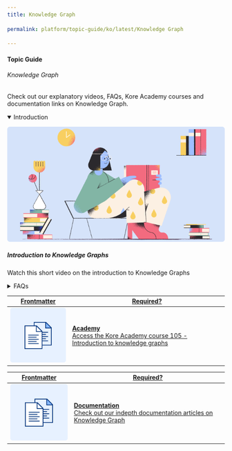 ```yaml
---
title: Knowledge Graph

permalink: platform/topic-guide/ko/latest/Knowledge Graph

---
```

#### Topic Guide
###### Knowledge Graph

  Check out our explanatory videos, FAQs, Kore Academy courses and documentation links on Knowledge Graph.

<details class="introduction-video" open>
  <summary>Introduction
  </summary>
  
   [![Introduction to Knowledge Graph](images/VideoCoverImage.png)](https://drive.google.com/file/d/1EVa6dv6j2qfbF2pd7Rgo1fL-TxCqHBQ2/preview)

  ##### Introduction to Knowledge Graphs
  Watch this short video on the introduction to Knowledge Graphs

</details>

<details>
  <summary>FAQs
  </summary>

  <a class="doc-link" target="_blank" href="https://developer.kore.ai/docs/bots/bot-builder-tool/knowledge-task/creating-a-knowledge-graph/">
 
  What are Knowledge Tasks?

</a>

<a class="doc-link" target="_blank" href="https://developer.kore.ai/docs/bots/bot-builder-tool/knowledge-task/creating-a-knowledge-graph/">
 
  How to create a Knowledge Graph?

</a>


<a class="doc-link" target="_blank" href="https://developer.kore.ai/docs/bots/bot-builder-tool/knowledge-task/importing-the-bot-ontology-from-csv-or-json/">
 
  How to import or export a Knowledge Graph

</a>


<a class="doc-link" target="_blank" href="https://developer.kore.ai/docs/bots/nlp/knowledge-graph/#Create_Classes_and_Add_them_to_Terms">

  How to use classes in Knowledge Graph?

</a>

<a class="doc-link" target="_blank" href="https://developer.kore.ai/docs/bots/nlp/knowledge-graph/#Enter_Synonyms">

  How to use synonyms in Knowledge Graph?

</a>

<a class="doc-link" target="_blank" href="https://developer.kore.ai/docs/bots/chatbot-overview/nlp-guide/#Knowledge_Graph">

 How to train Knowledge Graph?

</a>

<a class="doc-link" target="_blank" href="https://developer.kore.ai/docs/bots/bot-builder-tool/knowledge-task/knowledge-extraction-service/">

  What is Knowledge Extraction service?

</a>

<a class="doc-link" target="_blank" href="https://developer.kore.ai/docs/bots/bot-builder-tool/knowledge-task/knowledge-extraction-service/#Extracting_FAQs_from_a_Website">

  How to extract FAQs from websites?

</a>

<a class="doc-link" target="_blank" href="https://developer.kore.ai/docs/bots/bot-builder-tool/knowledge-task/knowledge-extraction-service/#Extracting_FAQs_from_a_CSV_or_PDF_Document">

How to extract FAQs from documents?

</a>

<a class="doc-link" target="_blank" href="https://developer.kore.ai/docs/bots/bot-builder-tool/knowledge-task/knowledge-extraction-service/#Move_Selected_Question-Answers_to_the_Knowledge_Graph">

How to add extracted FAQs to Knowledge Graph?

</a>
  
<a class="doc-link" target="_blank" href="https://developer.kore.ai/docs/bots/bot-builder-tool/knowledge-task/knowledge-extraction-service/#Supported_Formats">

What are the formats supports for extraction?

</a>

</details>



<a class="doc-link" target="_blank" href="https://academy.kore.ai/learningpath/course-105---introduction-to-knowledge-graph">
 

| Frontmatter | Required? |
|-------------|-------------|
| ![alt text](images/docIcon.svg "Title") | **Academy**  <br /> Access the Kore Academy course 105 - Introduction to knowledge graphs | 


</a>


<a class="doc-link" target="_blank" href="https://developer.kore.ai/docs/bots/bot-builder-tool/knowledge-task/knowledge-ontology/">
 

| Frontmatter | Required? |
|-------------|-------------|
| ![alt text](images/docIcon.svg "Title") | **Documentation**  <br /> Check out our indepth documentation articles on Knowledge Graph | 


</a>

